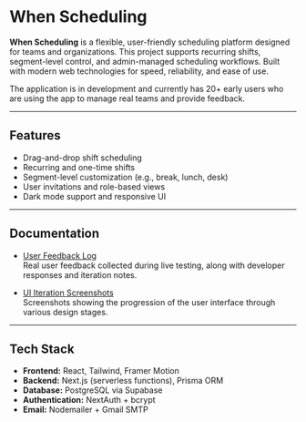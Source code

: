 
# When Scheduling

**When Scheduling** is a flexible, user-friendly scheduling platform designed for teams and organizations. This project supports recurring shifts, segment-level control, and admin-managed scheduling workflows. Built with modern web technologies for speed, reliability, and ease of use. 

The application is in development and currently has 20+ early users who are using the app to manage real teams and provide feedback. 

---

## Features

- Drag-and-drop shift scheduling
- Recurring and one-time shifts
- Segment-level customization (e.g., break, lunch, desk)
- User invitations and role-based views
- Dark mode support and responsive UI

---

## Documentation

- [User Feedback Log](docs/user-feedback.md)  
  Real user feedback collected during live testing, along with developer responses and iteration notes.

- [UI Iteration Screenshots](docs/UI-versions)  
  Screenshots showing the progression of the user interface through various design stages.

---

## Tech Stack

- **Frontend:** React, Tailwind, Framer Motion
- **Backend:** Next.js (serverless functions), Prisma ORM
- **Database:** PostgreSQL via Supabase
- **Authentication:** NextAuth + bcrypt
- **Email:** Nodemailer + Gmail SMTP
